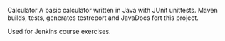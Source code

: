 Calculator
A basic calculator written in Java with JUnit unittests. 
Maven builds, tests, generates testreport and JavaDocs fort this project.

Used for Jenkins course exercises.
